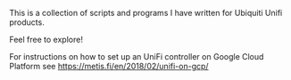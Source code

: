 This is a collection of scripts and programs I have written for Ubiquiti Unifi products.

Feel free to explore!

For instructions on how to set up an UniFi controller on Google Cloud Platform see https://metis.fi/en/2018/02/unifi-on-gcp/
